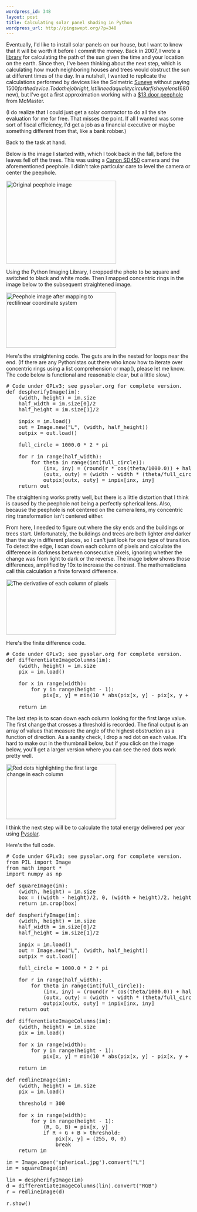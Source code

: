 ```yaml
--- 
wordpress_id: 348
layout: post
title: Calculating solar panel shading in Python
wordpress_url: http://pingswept.org/?p=348
---
```

Eventually, I'd like to install solar panels on our house, but I want to know that it will be worth it before I commit the money. Back in 2007, I wrote a <a href="http://pysolar.org/">library</a> for calculating the path of the sun given the time and your location on the earth. Since then, I've been thinking about the next step, which is calculating how much neighboring houses and trees would obstruct the sun at different times of the day. In a nutshell, I wanted to replicate the calculations performed by devices like the Solmetric <a href="http://www.solmetric.com/">Suneye</a> without paying $1500 for the device. To do the job right, I still need a quality circular fisheye lens ($680 new), but I've got a first approximation working with a <a href="http://www.mcmaster.com/#8406a12">$13 door peephole</a> from McMaster.

(I do realize that I could just get a solar contractor to do all the site evaluation for me for free. That misses the point. If all I wanted was some sort of fiscal efficiency, I'd get a job as a financial executive or maybe something different from that, like a bank robber.)

Back to the task at hand.

Below is the image I started with, which I took back in the fall, before the leaves fell off the trees. This was using a <a href="http://www.usa.canon.com/consumer/controller?act=ModelInfoAct&fcategoryid=145&modelid=11939">Canon SD450</a> camera and the aforementioned peephole. I didn't take particular care to level the camera or center the peephole.

<a href="http://pingswept.org/wp-content/uploads/2009/03/spherical.jpg"><img src="http://pingswept.org/wp-content/uploads/2009/03/spherical-300x225.jpg" alt="Original peephole image" title="Original peephole image" width="300" height="225" class="aligncenter size-medium wp-image-352" /></a>

Using the Python Imaging Library, I cropped the photo to be square and switched to black and white mode. Then I mapped concentric rings in the image below to the subsequent straightened image.

<a href="http://pingswept.org/wp-content/uploads/2009/03/linearized.jpg"><img src="http://pingswept.org/wp-content/uploads/2009/03/linearized-300x150.jpg" alt="Peephole image after mapping to rectilinear coordinate system" title="Peephole image after mapping to rectilinear coordinate system" width="300" height="150" class="aligncenter size-medium wp-image-350" /></a>

Here's the straightening code. The guts are in the nested for loops near the end. (If there are any Pythonistas out there who know how to iterate over concentric rings using a list comprehension or map(), please let me know. The code below is functional and reasonable clear, but a little slow.)

<pre lang="Python" line="1">
# Code under GPLv3; see pysolar.org for complete version.
def despherifyImage(im):
    (width, height) = im.size
    half_width = im.size[0]/2
    half_height = im.size[1]/2

    inpix = im.load()
    out = Image.new("L", (width, half_height))
    outpix = out.load()

    full_circle = 1000.0 * 2 * pi

    for r in range(half_width):
        for theta in range(int(full_circle)):
            (inx, iny) = (round(r * cos(theta/1000.0)) + half_width, round(r * sin(theta/1000.0)) + half_width)
            (outx, outy) = (width - width * (theta/full_circle) - 1, r)
            outpix[outx, outy] = inpix[inx, iny]
    return out
</pre>

The straightening works pretty well, but there is a little distortion that I think is caused by the peephole not being a perfectly spherical lens. Also, because the peephole is not centered on the camera lens, my concentric ring transformation isn't centered either.

From here, I needed to figure out where the sky ends and the buildings or trees start. Unfortunately, the buildings and trees are both lighter *and* darker than the sky in different places, so I can't just look for one type of transition. To detect the edge, I scan down each column of pixels and calculate the difference in darkness between consecutive pixels, ignoring whether the change was from light to dark or the reverse. The image below shows those differences, amplified by 10x to increase the contrast. The mathematicians call this calculation a finite forward difference.

<a href="http://pingswept.org/wp-content/uploads/2009/03/differentiated.jpg"><img src="http://pingswept.org/wp-content/uploads/2009/03/differentiated-300x150.jpg" alt="The derivative of each column of pixels" title="The derivative of each column of pixels" width="300" height="150" class="aligncenter size-medium wp-image-349" /></a>

Here's the finite difference code.

<pre lang="Python" line="1">
# Code under GPLv3; see pysolar.org for complete version.
def differentiateImageColumns(im):
    (width, height) = im.size
    pix = im.load()

    for x in range(width):
        for y in range(height - 1):
            pix[x, y] = min(10 * abs(pix[x, y] - pix[x, y + 1]), 255)

    return im
</pre>

The last step is to scan down each column looking for the first large value. The first change that crosses a threshold is recorded. The final output is an array of values that measure the angle of the highest obstruction as a function of direction. As a sanity check, I drop a red dot on each value. It's hard to make out in the thumbnail below, but if you click on the image below, you'll get a larger version where you can see the red dots work pretty well.

<a href="http://pingswept.org/wp-content/uploads/2009/03/redlined.jpg"><img src="http://pingswept.org/wp-content/uploads/2009/03/redlined-300x150.jpg" alt="Red dots highlighting the first large change in each column" title="Red dots highlighting the first large change in each column" width="300" height="150" class="aligncenter size-medium wp-image-351" /></a>

I think the next step will be to calculate the total energy delivered per year using <a href="http://pysolar.org">Pysolar</a>.

Here's the full code.

<pre lang="Python" line="1">
# Code under GPLv3; see pysolar.org for complete version.
from PIL import Image
from math import *
import numpy as np

def squareImage(im):
    (width, height) = im.size
    box = ((width - height)/2, 0, (width + height)/2, height)
    return im.crop(box)

def despherifyImage(im):
    (width, height) = im.size
    half_width = im.size[0]/2
    half_height = im.size[1]/2

    inpix = im.load()
    out = Image.new("L", (width, half_height))
    outpix = out.load()

    full_circle = 1000.0 * 2 * pi

    for r in range(half_width):
        for theta in range(int(full_circle)):
            (inx, iny) = (round(r * cos(theta/1000.0)) + half_width, round(r * sin(theta/1000.0)) + half_width)
            (outx, outy) = (width - width * (theta/full_circle) - 1, r)
            outpix[outx, outy] = inpix[inx, iny]
    return out

def differentiateImageColumns(im):
    (width, height) = im.size
    pix = im.load()

    for x in range(width):
        for y in range(height - 1):
            pix[x, y] = min(10 * abs(pix[x, y] - pix[x, y + 1]), 255)

    return im

def redlineImage(im):
    (width, height) = im.size
    pix = im.load()

    threshold = 300

    for x in range(width):
        for y in range(height - 1):
            (R, G, B) = pix[x, y]
            if R + G + B > threshold:
                pix[x, y] = (255, 0, 0)
                break
    return im

im = Image.open('spherical.jpg').convert("L")
im = squareImage(im)

lin = despherifyImage(im)
d = differentiateImageColumns(lin).convert("RGB")
r = redlineImage(d)

r.show()
</pre>

